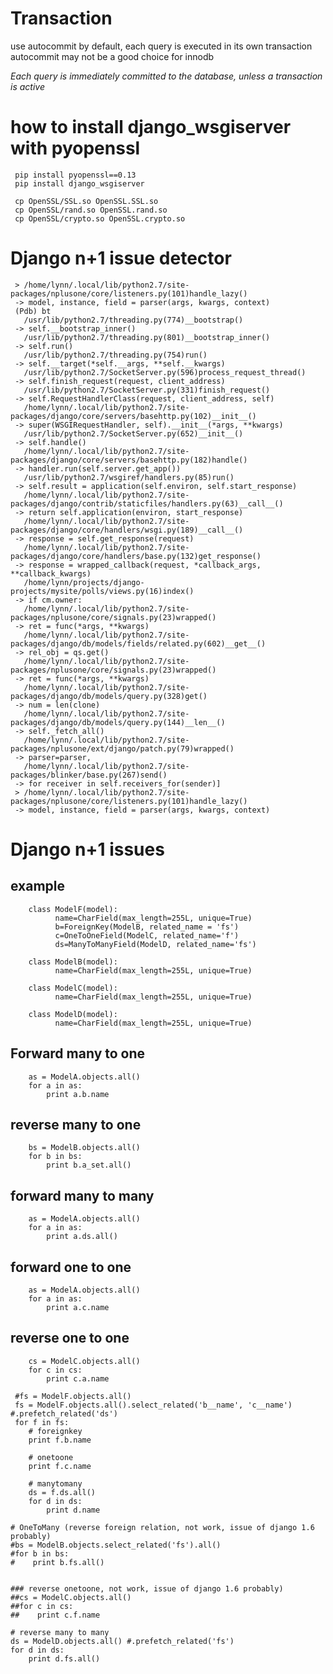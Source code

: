 # Transaction
use autocommit by default, each query is executed in its own transaction
autocommit may not be a good choice for innodb

_Each query is immediately committed to the database, unless a transaction is active_


# how to install django_wsgiserver with pyopenssl
     pip install pyopenssl==0.13
     pip install django_wsgiserver
   
     cp OpenSSL/SSL.so OpenSSL.SSL.so
     cp OpenSSL/rand.so OpenSSL.rand.so
     cp OpenSSL/crypto.so OpenSSL.crypto.so

# Django n+1 issue detector
     > /home/lynn/.local/lib/python2.7/site-packages/nplusone/core/listeners.py(101)handle_lazy()
     -> model, instance, field = parser(args, kwargs, context)
     (Pdb) bt
       /usr/lib/python2.7/threading.py(774)__bootstrap()
     -> self.__bootstrap_inner()
       /usr/lib/python2.7/threading.py(801)__bootstrap_inner()
     -> self.run()
       /usr/lib/python2.7/threading.py(754)run()
     -> self.__target(*self.__args, **self.__kwargs)
       /usr/lib/python2.7/SocketServer.py(596)process_request_thread()
     -> self.finish_request(request, client_address)
       /usr/lib/python2.7/SocketServer.py(331)finish_request()
     -> self.RequestHandlerClass(request, client_address, self)
       /home/lynn/.local/lib/python2.7/site-packages/django/core/servers/basehttp.py(102)__init__()
     -> super(WSGIRequestHandler, self).__init__(*args, **kwargs)
       /usr/lib/python2.7/SocketServer.py(652)__init__()
     -> self.handle()
       /home/lynn/.local/lib/python2.7/site-packages/django/core/servers/basehttp.py(182)handle()
     -> handler.run(self.server.get_app())
       /usr/lib/python2.7/wsgiref/handlers.py(85)run()
     -> self.result = application(self.environ, self.start_response)
       /home/lynn/.local/lib/python2.7/site-packages/django/contrib/staticfiles/handlers.py(63)__call__()
     -> return self.application(environ, start_response)
       /home/lynn/.local/lib/python2.7/site-packages/django/core/handlers/wsgi.py(189)__call__()
     -> response = self.get_response(request)
       /home/lynn/.local/lib/python2.7/site-packages/django/core/handlers/base.py(132)get_response()
     -> response = wrapped_callback(request, *callback_args, **callback_kwargs)
       /home/lynn/projects/django-projects/mysite/polls/views.py(16)index()
     -> if cm.owner:
       /home/lynn/.local/lib/python2.7/site-packages/nplusone/core/signals.py(23)wrapped()
     -> ret = func(*args, **kwargs)
       /home/lynn/.local/lib/python2.7/site-packages/django/db/models/fields/related.py(602)__get__()
     -> rel_obj = qs.get()
       /home/lynn/.local/lib/python2.7/site-packages/nplusone/core/signals.py(23)wrapped()
     -> ret = func(*args, **kwargs)
       /home/lynn/.local/lib/python2.7/site-packages/django/db/models/query.py(328)get()
     -> num = len(clone)
       /home/lynn/.local/lib/python2.7/site-packages/django/db/models/query.py(144)__len__()
     -> self._fetch_all()
       /home/lynn/.local/lib/python2.7/site-packages/nplusone/ext/django/patch.py(79)wrapped()
     -> parser=parser,
       /home/lynn/.local/lib/python2.7/site-packages/blinker/base.py(267)send()
     -> for receiver in self.receivers_for(sender)]
     > /home/lynn/.local/lib/python2.7/site-packages/nplusone/core/listeners.py(101)handle_lazy()
     -> model, instance, field = parser(args, kwargs, context)


# Django n+1 issues
## example
        class ModelF(model):
              name=CharField(max_length=255L, unique=True)
              b=ForeignKey(ModelB, related_name = 'fs')
              c=OneToOneField(ModelC, related_name='f')  
              ds=ManyToManyField(ModelD, related_name='fs')

        class ModelB(model):
              name=CharField(max_length=255L, unique=True)

        class ModelC(model):
              name=CharField(max_length=255L, unique=True)

        class ModelD(model):
              name=CharField(max_length=255L, unique=True)

         
## Forward many to one
        as = ModelA.objects.all()
        for a in as:
            print a.b.name

## reverse many to one
        bs = ModelB.objects.all()
        for b in bs:
            print b.a_set.all()

## forward many to many
        as = ModelA.objects.all()
        for a in as:
            print a.ds.all()

## forward one to one
        as = ModelA.objects.all()
        for a in as:
            print a.c.name
## reverse one to one
        cs = ModelC.objects.all()
        for c in cs:
            print c.a.name
 
     #fs = ModelF.objects.all()
     fs = ModelF.objects.all().select_related('b__name', 'c__name') #.prefetch_related('ds')
     for f in fs:
        # foreignkey
        print f.b.name

        # onetoone
        print f.c.name

        # manytomany
        ds = f.ds.all()
        for d in ds:
            print d.name

    # OneToMany (reverse foreign relation, not work, issue of django 1.6 probably)
    #bs = ModelB.objects.select_related('fs').all()
    #for b in bs:
    #    print b.fs.all()


    ### reverse onetoone, not work, issue of django 1.6 probably)
    ##cs = ModelC.objects.all()
    ##for c in cs:
    ##    print c.f.name

    # reverse many to many
    ds = ModelD.objects.all() #.prefetch_related('fs')
    for d in ds:
        print d.fs.all()
